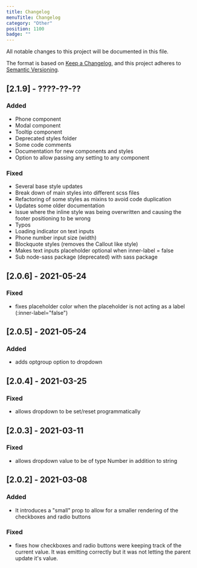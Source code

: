 ```yaml
---
title: Changelog
menuTitle: Changelog
category: "Other"
position: 1100
badge: ""
---
```


All notable changes to this project will be documented in this file.

The format is based on [Keep a Changelog](https://keepachangelog.com/en/1.0.0/),
and this project adheres to [Semantic Versioning](https://semver.org/spec/v2.0.0.html).

## [2.1.9] - ????-??-??

### Added

- Phone component
- Modal component
- Tooltip component
- Deprecated styles folder
- Some code comments
- Documentation for new components and styles
- Option to allow passing any setting to any component

### Fixed

- Several base style updates
- Break down of main styles into different scss files
- Refactoring of some styles as mixins to avoid code duplication
- Updates some older documentation
- Issue where the inline style was being overwritten and causing the footer positioning to be wrong
- Typos
- Loading indicator on text inputs
- Phone number input size (width)
- Blockquote styles (removes the Callout like style)
- Makes text inputs placeholder optional when inner-label = false
- Sub node-sass package (deprecated) with sass package

## [2.0.6] - 2021-05-24

### Fixed

- fixes placeholder color when the placeholder is not acting as a label (:inner-label="false")

## [2.0.5] - 2021-05-24

### Added

- adds optgroup option to dropdown

## [2.0.4] - 2021-03-25

### Fixed

- allows dropdown to be set/reset programmatically

## [2.0.3] - 2021-03-11

### Fixed

- allows dropdown value to be of type Number in addition to string

## [2.0.2] - 2021-03-08

### Added

- It introduces a "small" prop to allow for a smaller rendering of the checkboxes and radio buttons

### Fixed

- fixes how checkboxes and radio buttons were keeping track of the current value. It was emitting correctly but it was not letting the parent update it's value.
